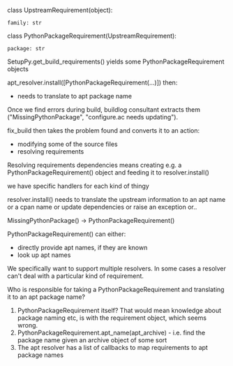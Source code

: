 class UpstreamRequirement(object):

    family: str


class PythonPackageRequirement(UpstreamRequirement):

    package: str


SetupPy.get_build_requirements() yields some PythonPackageRequirement objects

apt_resolver.install([PythonPackageRequirement(...)]) then:

 * needs to translate to apt package name


Once we find errors during build, buildlog consultant extracts them ("MissingPythonPackage", "configure.ac needs updating").

fix_build then takes the problem found and converts it to an action:

 * modifying some of the source files
 * resolving requirements

Resolving requirements dependencies means creating e.g. a PythonPackageRequirement() object and feeding it to resolver.install()

we have specific handlers for each kind of thingy

resolver.install() needs to translate the upstream information to an apt name or a cpan name or update dependencies or raise an exception or..

MissingPythonPackage() -> PythonPackageRequirement()

PythonPackageRequirement() can either:

 * directly provide apt names, if they are known
 * look up apt names

We specifically want to support multiple resolvers. In some cases a resolver can't deal with a particular kind of requirement.

Who is responsible for taking a PythonPackageRequirement and translating it to an apt package name?

 1) PythonPackageRequirement itself? That would mean knowledge about package naming etc, is with the requirement object, which seems wrong.
 2) PythonPackageRequirement.apt_name(apt_archive) - i.e. find the package name given an archive object of some sort
 3) The apt resolver has a list of callbacks to map requirements to apt package names
